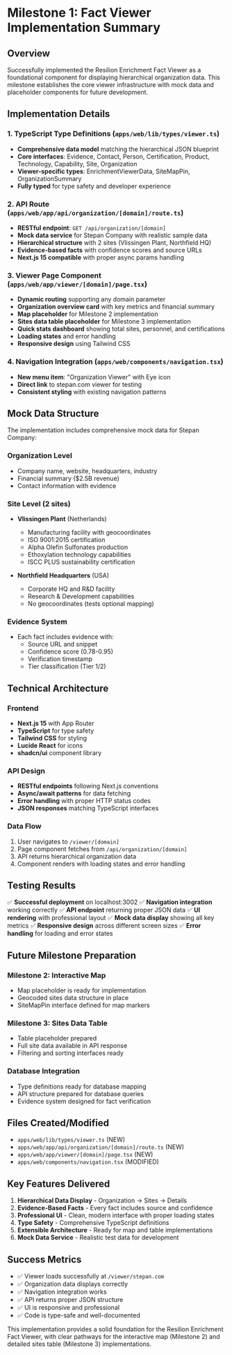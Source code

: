 # Milestone 1: Fact Viewer Implementation Summary

## Overview
Successfully implemented the Resilion Enrichment Fact Viewer as a foundational component for displaying hierarchical organization data. This milestone establishes the core viewer infrastructure with mock data and placeholder components for future development.

## Implementation Details

### 1. TypeScript Type Definitions (`apps/web/lib/types/viewer.ts`)
- **Comprehensive data model** matching the hierarchical JSON blueprint
- **Core interfaces**: Evidence, Contact, Person, Certification, Product, Technology, Capability, Site, Organization
- **Viewer-specific types**: EnrichmentViewerData, SiteMapPin, OrganizationSummary
- **Fully typed** for type safety and developer experience

### 2. API Route (`apps/web/app/api/organization/[domain]/route.ts`)
- **RESTful endpoint**: `GET /api/organization/[domain]`
- **Mock data service** for Stepan Company with realistic sample data
- **Hierarchical structure** with 2 sites (Vlissingen Plant, Northfield HQ)
- **Evidence-based facts** with confidence scores and source URLs
- **Next.js 15 compatible** with proper async params handling

### 3. Viewer Page Component (`apps/web/app/viewer/[domain]/page.tsx`)
- **Dynamic routing** supporting any domain parameter
- **Organization overview card** with key metrics and financial summary
- **Map placeholder** for Milestone 2 implementation
- **Sites data table placeholder** for Milestone 3 implementation
- **Quick stats dashboard** showing total sites, personnel, and certifications
- **Loading states** and error handling
- **Responsive design** using Tailwind CSS

### 4. Navigation Integration (`apps/web/components/navigation.tsx`)
- **New menu item**: "Organization Viewer" with Eye icon
- **Direct link** to stepan.com viewer for testing
- **Consistent styling** with existing navigation patterns

## Mock Data Structure
The implementation includes comprehensive mock data for Stepan Company:

### Organization Level
- Company name, website, headquarters, industry
- Financial summary ($2.5B revenue)
- Contact information with evidence

### Site Level (2 sites)
- **Vlissingen Plant** (Netherlands)
  - Manufacturing facility with geocoordinates
  - ISO 9001:2015 certification
  - Alpha Olefin Sulfonates production
  - Ethoxylation technology capabilities
  - ISCC PLUS sustainability certification

- **Northfield Headquarters** (USA)
  - Corporate HQ and R&D facility
  - Research & Development capabilities
  - No geocoordinates (tests optional mapping)

### Evidence System
- Each fact includes evidence with:
  - Source URL and snippet
  - Confidence score (0.78-0.95)
  - Verification timestamp
  - Tier classification (Tier 1/2)

## Technical Architecture

### Frontend
- **Next.js 15** with App Router
- **TypeScript** for type safety
- **Tailwind CSS** for styling
- **Lucide React** for icons
- **shadcn/ui** component library

### API Design
- **RESTful endpoints** following Next.js conventions
- **Async/await patterns** for data fetching
- **Error handling** with proper HTTP status codes
- **JSON responses** matching TypeScript interfaces

### Data Flow
1. User navigates to `/viewer/[domain]`
2. Page component fetches from `/api/organization/[domain]`
3. API returns hierarchical organization data
4. Component renders with loading states and error handling

## Testing Results
✅ **Successful deployment** on localhost:3002
✅ **Navigation integration** working correctly
✅ **API endpoint** returning proper JSON data
✅ **UI rendering** with professional layout
✅ **Mock data display** showing all key metrics
✅ **Responsive design** across different screen sizes
✅ **Error handling** for loading and error states

## Future Milestone Preparation

### Milestone 2: Interactive Map
- Map placeholder is ready for implementation
- Geocoded sites data structure in place
- SiteMapPin interface defined for map markers

### Milestone 3: Sites Data Table
- Table placeholder prepared
- Full site data available in API response
- Filtering and sorting interfaces ready

### Database Integration
- Type definitions ready for database mapping
- API structure prepared for database queries
- Evidence system designed for fact verification

## Files Created/Modified
- `apps/web/lib/types/viewer.ts` (NEW)
- `apps/web/app/api/organization/[domain]/route.ts` (NEW)
- `apps/web/app/viewer/[domain]/page.tsx` (NEW)
- `apps/web/components/navigation.tsx` (MODIFIED)

## Key Features Delivered
1. **Hierarchical Data Display** - Organization → Sites → Details
2. **Evidence-Based Facts** - Every fact includes source and confidence
3. **Professional UI** - Clean, modern interface with proper loading states
4. **Type Safety** - Comprehensive TypeScript definitions
5. **Extensible Architecture** - Ready for map and table implementations
6. **Mock Data Service** - Realistic test data for development

## Success Metrics
- ✅ Viewer loads successfully at `/viewer/stepan.com`
- ✅ Organization data displays correctly
- ✅ Navigation integration works
- ✅ API returns proper JSON structure
- ✅ UI is responsive and professional
- ✅ Code is type-safe and well-documented

This implementation provides a solid foundation for the Resilion Enrichment Fact Viewer, with clear pathways for the interactive map (Milestone 2) and detailed sites table (Milestone 3) implementations.
